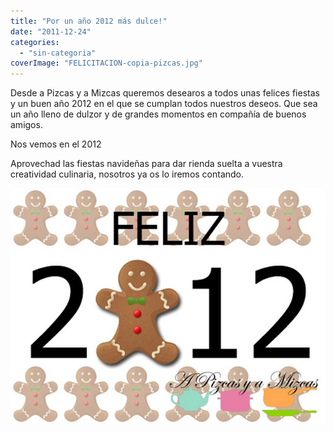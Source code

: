 ```yaml
---
title: "Por un año 2012 más dulce!"
date: "2011-12-24"
categories: 
  - "sin-categoria"
coverImage: "FELICITACION-copia-pizcas.jpg"
---
```


Desde a Pizcas y a Mizcas queremos desearos a todos unas felices fiestas y un buen año 2012 en el que se cumplan todos nuestros deseos. Que sea un año lleno de dulzor y de grandes momentos en compañía de buenos amigos.

Nos vemos en el 2012

Aprovechad las fiestas navideñas para dar rienda suelta a vuestra creatividad culinaria, nosotros ya os lo iremos contando.

![](images/FELICITACION-copia-pizcas.jpg "FELICITACION copia (pizcas)")
